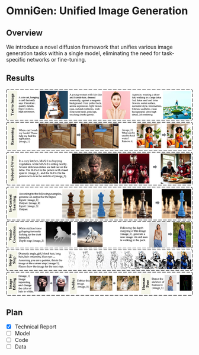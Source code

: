 # OmniGen: Unified Image Generation



## Overview

We introduce a novel diffusion framework that unifies various image generation tasks within a single model, eliminating the need for task-specific networks or fine-tuning. 

## Results


![overall](imgs/overall.jpg)

## Plan

 - [x] Technical Report
 - [ ] Model
 - [ ] Code
 - [ ] Data
